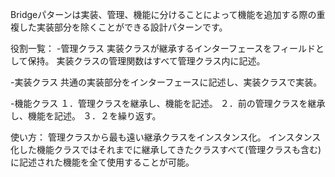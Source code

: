 Bridgeパターンは実装、管理、機能に分けることによって機能を追加する際の重複した実装部分を除くことができる設計パターンです。

役割一覧：
-管理クラス
 実装クラスが継承するインターフェースをフィールドとして保持。
 実装クラスの管理関数はすべて管理クラス内に記述。
 
-実装クラス
 共通の実装部分をインターフェースに記述し、実装クラスで実装。
 
-機能クラス
 １．管理クラスを継承し、機能を記述。
 ２．前の管理クラスを継承し、機能を記述。
 ３．２を繰り返す。

使い方：
管理クラスから最も遠い継承クラスをインスタンス化。
インスタンス化した機能クラスではそれまでに継承してきたクラスすべて(管理クラスも含む)に記述された機能を全て使用することが可能。
 
